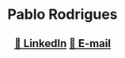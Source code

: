 <h1 align="center">Pablo Rodrigues</h1>
<h2 align="center">
    <a href="https://pt-br.reactjs.org/](https://www.linkedin.com/in/pablo-rodrigues-125b73224/">🔗 LinkedIn</a>
    <a href="https://pt-br.reactjs.org/">🔗 E-mail</a>
</h2>

